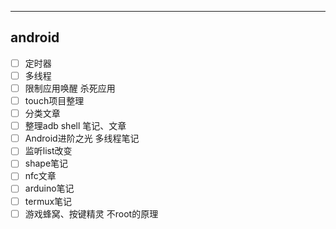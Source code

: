 
---

## android

- [ ] 定时器
- [ ] 多线程
- [ ] 限制应用唤醒 杀死应用
- [ ] touch项目整理
- [ ] 分类文章
- [ ] 整理adb shell 笔记、文章
- [ ] Android进阶之光 多线程笔记
- [ ] 监听list改变
- [ ] shape笔记
- [ ] nfc文章
- [ ] arduino笔记
- [ ] termux笔记
- [ ] 游戏蜂窝、按键精灵 不root的原理